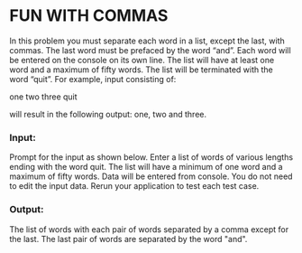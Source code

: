 # FUN WITH COMMAS

In this problem you must separate each word in a list, except the last, with commas. The last word must be prefaced by the word “and”. Each word will be entered on the console on its own line. The list will have at least one word and a maximum of fifty words. The list will be terminated with the word “quit”. For example, input consisting of:

one
two
three
quit

will result in the following output: one, two and three.

### Input:

Prompt for the input as shown below. Enter a list of words of various lengths ending with the word quit. The list will have a minimum of one word and a maximum of fifty words. Data will be entered from console. You do not need to edit the input data. Rerun your application to test each test case.

### Output:

The list of words with each pair of words separated by a comma except for the last.  The last pair of words are separated by the word "and".
